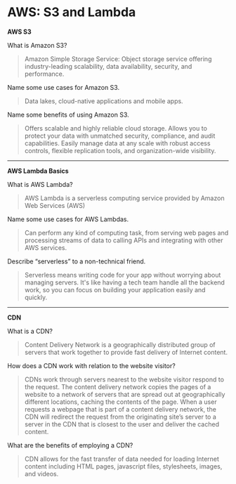 # AWS: S3 and Lambda

**AWS S3**

What is Amazon S3?

> Amazon Simple Storage Service: Object storage service offering industry-leading scalability, data availability, security, and performance.


Name some use cases for Amazon S3.

> Data lakes, cloud-native applications and mobile apps. 


Name some benefits of using Amazon S3.

> Offers scalable and highly reliable cloud storage. Allows you to protect your data with unmatched security, compliance, and audit capabilities. Easily manage data at any scale with robust access controls, flexible replication tools, and organization-wide visibility.

----

**AWS Lambda Basics**

What is AWS Lambda?

> AWS Lambda is a serverless computing service provided by Amazon Web Services (AWS)

Name some use cases for AWS Lambdas.

> Can perform any kind of computing task, from serving web pages and processing streams of data to calling APIs and integrating with other AWS services.

Describe “serverless” to a non-technical friend.

> Serverless means writing code for your app without worrying about managing servers. It's like having a tech team handle all the backend work, so you can focus on building your application easily and quickly.

----

**CDN**

What is a CDN?

> Content Delivery Network is a geographically distributed group of servers that work together to provide fast delivery of Internet content. 

How does a CDN work with relation to the website visitor?

> CDNs work through servers nearest to the website visitor respond to the request. The content delivery network copies the pages of a website to a network of servers that are spread out at geographically different locations, caching the contents of the page. When a user requests a webpage that is part of a content delivery network, the CDN will redirect the request from the originating site’s server to a server in the CDN that is closest to the user and deliver the cached content.


What are the benefits of employing a CDN?

> CDN allows for the fast transfer of data needed for loading Internet content including HTML pages, javascript files, stylesheets, images, and videos.